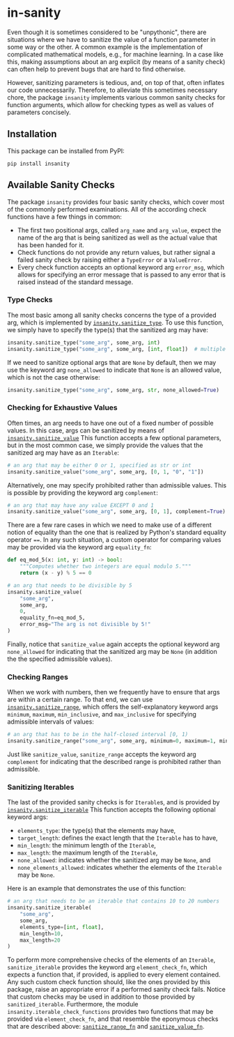 in-sanity
=========


Even though it is sometimes considered to be "unpythonic", there are situations where we have to sanitize the value of a
function parameter in some way or the other.
A common example is the implementation of complicated mathematical models, e.g., for machine learning.
In a case like this, making assumptions about an arg explicit (by means of a sanity check) can often help to prevent
bugs that are hard to find otherwise. 

However, sanitizing parameters is tedious, and, on top of that, often inflates our code unnecessarily.
Therefore, to alleviate this sometimes necessary chore, the package `insanity` implements various common sanity checks
for function arguments, which allow for checking types as well as values of parameters concisely.


Installation
------------

This package can be installed from PyPI:
```
pip install insanity
```


Available Sanity Checks
-----------------------

The package `insanity` provides four basic sanity checks, which cover most of the commonly performed examinations.
All of the according check functions have a few things in common:
- The first two positional args, called `arg_name` and `arg_value`, expect the name of the arg that is being sanitized
  as well as the actual value that has been handed for it. 
- Check functions do not provide any return values, but rather signal a failed sanity check by raising either a
  `TypeError` or a `ValueError`. 
- Every check function accepts an optional keyword arg `error_msg`, which allows for specifying an error message that is
  passed to any error that is raised instead of the standard message. 


### Type Checks

The most basic among all sanity checks concerns the type of a provided arg, which is implemented by
[`insanity.sanitize_type`](src/main/python/insanity/sanity_checks.py#L352).
To use this function, we simply have to specify the type(s) that the sanitized arg may have:
```python
insanity.sanitize_type("some_arg", some_arg, int)
insanity.sanitize_type("some_arg", some_arg, [int, float])  # multiple types allowed
```
If we need to sanitize optional args that are `None` by default, then we may use the keyword arg `none_allowed` to
indicate that `None` is an allowed value, which is not the case otherwise:
```python
insanity.sanitize_type("some_arg", some_arg, str, none_allowed=True)
```


### Checking for Exhaustive Values

Often times, an arg needs to have one out of a fixed number of possible values.
In this case, args can be sanitized by means of
[`insanity.sanitize_value`](src/main/python/insanity/sanity_checks.py#L458)
This function accepts a few optional parameters, but in the most common case, we simply provide the values that the
sanitized arg may have as an `Iterable`:
```python
# an arg that may be either 0 or 1, specified as str or int
insanity.sanitize_value("some_arg", some_arg, [0, 1, "0", "1"])
```
Alternatively, one may specify prohibited rather than admissible values.
This is possible by providing the keyword arg `complement`:
```python
# an arg that may have any value EXCEPT 0 and 1
insanity.sanitize_value("some_arg", some_arg, [0, 1], complement=True)
```
There are a few rare cases in which we need to make use of a different notion of equality than the one that is realized
by Python's standard equality operator `==`.
In any such situation, a custom operator for comparing values may be provided via the keyword arg `equality_fn`:
```python
def eq_mod_5(x: int, y: int) -> bool:
    """Computes whether two integers are equal modulo 5."""
    return (x - y) % 5 == 0

# an arg that needs to be divisible by 5
insanity.sanitize_value(
    "some_arg",
    some_arg,
    0,
    equality_fn=eq_mod_5,
    error_msg="The arg is not divisible by 5!"
)
```
Finally, notice that `sanitize_value` again accepts the optional keyword arg `none_allowed` for indicating that the 
sanitized arg may be `None` (in addition the the specified admissible values).


### Checking Ranges

When we work with numbers, then we frequently have to ensure that args are within a certain range.
To that end, we can use
[`insanity.sanitize_range`](src/main/python/insanity/sanity_checks.py#L245),
which offers the self-explanatory keyword args `minimum`, `maximum`, `min_inclusive`, and `max_inclusive` for specifying
admissible intervals of values:
```python
# an arg that has to be in the half-closed interval [0, 1)
insanity.sanitize_range("some_arg", some_arg, minimum=0, maximum=1, min_inclusive=True, max_inclusive=False)
```
Just like `sanitize_value`, `sanitize_range` accepts the keyword arg `complement` for indicating that the described
range is prohibited rather than admissible.



### Sanitizing Iterables

The last of the provided sanity checks is for `Iterable`s, and is provided by
[`insanity.sanitize_iterable`](src/main/python/insanity/sanity_checks.py#L67)
This function accepts the following optional keyword args:
- `elements_type`: the type(s) that the elements may have,
- `target_length`: defines the exact length that the `Iterable` has to have,
- `min_length`: the minimum length of the `Iterable`,
- `max_length`: the maximum length of the `Iterable`,
- `none_allowed`: indicates whether the sanitized arg may be `None`, and
- `none_elements_allowed`: indicates whether the elements of the `Iterable` may be `None`.

Here is an example that demonstrates the use of this function:
```python
# an arg that needs to be an iterable that contains 10 to 20 numbers
insanity.sanitize_iterable(
    "some_arg",
    some_arg,
    elements_type=[int, float],
    min_length=10,
    max_length=20
)
```
To perform more comprehensive checks of the elements of an `Iterable`, `sanitize_iterable` provides the keyword arg
`element_check_fn`, which expects a function that, if provided, is applied to every element contained.
Any such custom check function should, like the ones provided by this package, raise an appropriate error if a
performed sanity check fails.
Notice that custom checks may be used in addition to those provided by `sanitized_iterable`.
Furthermore, the module `insanity.iterable_check_functions` provides two functions that may be provided via
`element_check_fn`, and that resemble the eponymous checks that are described above:
[`sanitize_range_fn`](src/main/python/insanity/iterable_check_functions.py#L46) and
[`sanitize_value_fn`](src/main/python/insanity/iterable_check_functions.py#L121).
